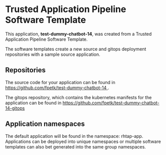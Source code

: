 # Trusted Application Pipeline Software Template

This application, **test-dummy-chatbot-14**, was created from a Trusted Application Pipeline Software Template.

The software templates create a new source and gitops deployment repositories with a sample source application. 

## Repositories

The source code for your application can be found in [https://github.com/fpetk/test-dummy-chatbot-14 ](https://github.com/fpetk/test-dummy-chatbot-14 ).
 
The gitops repository, which contains the kubernetes manifests for the application can be found in 
[https://github.com/fpetk/test-dummy-chatbot-14-gitops ](https://github.com/fpetk/test-dummy-chatbot-14-gitops ) 

## Application namespaces 

The default application will be found in the namespace: rhtap-app. Applications can be deployed into unique namespaces or multiple software templates can also bet generated into the same group namespaces.  